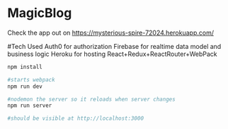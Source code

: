 # MagicBlog

Check the app out on https://mysterious-spire-72024.herokuapp.com/

#Tech Used
Auth0 for authorization
Firebase for realtime data model and business logic
Heroku for hosting
React+Redux+ReactRouter+WebPack

```bash
npm install

#starts webpack
npm run dev

#nodemon the server so it reloads when server changes
npm run server

#should be visible at http://localhost:3000
```
